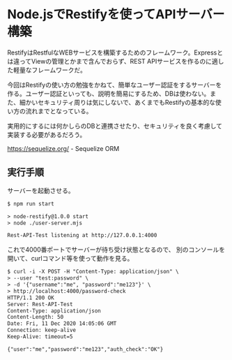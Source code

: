 # Node.jsでRestifyを使ってAPIサーバー構築

RestifyはRestfulなWEBサービスを構築するためのフレームワーク。Expressとは違ってViewの管理とかまで含んでおらず、REST APIサービスを作るのに適した軽量なフレームワークだ。

今回はRestifyの使い方の勉強をかねて、簡単なユーザー認証をするサーバーを作る。ユーザー認証といっても、説明を簡易にするため、DBは使わない。また、細かいセキュリティ周りは気にしないで、あくまでもRestifyの基本的な使い方の流れまでとなっている。

実用的にするには何かしらのDBと連携させたり、セキュリティを良く考慮して実装する必要があるだろう。

https://sequelize.org/ - Sequelize ORM

## 実行手順

サーバーを起動させる。

```txt
$ npm run start

> node-restify@1.0.0 start
> node ./user-server.mjs

Rest-API-Test listening at http://127.0.0.1:4000
```

これで4000番ポートでサーバーが待ち受け状態となるので、
別のコンソールを開いて、curlコマンド等を使って動作を見る。

```txt
$ curl -i -X POST -H "Content-Type: application/json" \
> --user "test:password" \
> -d '{"username":"me", "password":"me123"}' \
> http://localhost:4000/password-check
HTTP/1.1 200 OK
Server: Rest-API-Test
Content-Type: application/json
Content-Length: 50
Date: Fri, 11 Dec 2020 14:05:06 GMT
Connection: keep-alive
Keep-Alive: timeout=5

{"user":"me","password":"me123","auth_check":"OK"}
```
